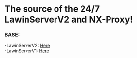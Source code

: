# The source of the 24/7 LawinServerV2 and NX-Proxy!

### BASE:

-LawinServerV2: <a href="/Lawin0129/LawinServerV2">Here</a>
<br>
-LawinServerV1: <a href="/Lawin0129/LawinServer">Here</a>
